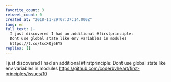 ```yaml
---
favorite_count: 3
retweet_count: 0
created_at: "2018-11-29T07:37:14.000Z"
lang: en
full_text: |-
  I just discovered I had an additional #firstprinciple: 
  Dont use global state like env variables in modules
  https://t.co/tscXQj6EYS
replies: []
---
```


I just discovered I had an additional #firstprinciple: Dont use global state
like env variables in modules
<https://github.com/coderbyheart/first-principles/issues/10>
